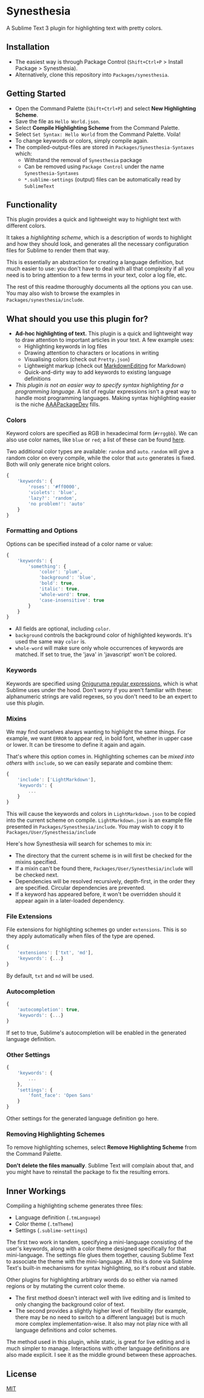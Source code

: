Synesthesia
===========

A Sublime Text 3 plugin for highlighting text with pretty colors.

Installation
------------

- The easiest way is through Package Control (`Shift+Ctrl+P` > Install Package > Synesthesia).
- Alternatively, clone this repository into `Packages/synesthesia`.

Getting Started
---------------

- Open the Command Palette (`Shift+Ctrl+P`) and select **New Highlighting Scheme**.
- Save the file as `Hello World.json`.
- Select **Compile Highlighting Scheme** from the Command Palette.
- Select `Set Syntax: Hello World` from the Command Palette. Voila!
- To change keywords or colors, simply compile again.
- The compiled-output-files are stored in `Packages/Synesthesia-Syntaxes` which:
    + Withstand the removal of `Synesthesia` package
    + Can be removed using `Package Control` under the name `Synesthesia-Syntaxes`
    + `*.sublime-settings` (output) files can be automatically read by `SublimeText`

Functionality
-------------

This plugin provides a quick and lightweight way to highlight text with different colors.

It takes a *highlighting scheme*, which is a description of words to highlight and how they should look, and generates all the necessary configuration files for Sublime to render them that way.

This is essentially an abstraction for creating a language definition, but much easier to use: you don't have to deal with all that complexity if all you need is to bring attention to a few terms in your text, color a log file, etc.

The rest of this readme thoroughly documents all the options you can use. You may also wish to browse the examples in `Packages/synesthesia/include`.

What should you use this plugin for?
------------------------------------

- **Ad-hoc highlighting of text.** This plugin is a quick and lightweight way to draw attention to important articles in your text. A few example uses:
	+ Highlighting keywords in log files
	+ Drawing attention to characters or locations in writing
	+ Visualising colors (check out `Pretty.json`)
	+ Lightweight markup (check out [MarkdownEditing](https://github.com/SublimeText-Markdown/MarkdownEditing) for Markdown)
	+ Quick-and-dirty way to add keywords to existing language definitions
- *This plugin is not an easier way to specify syntax highlighting for a programming language.* A list of regular expressions isn't a great way to handle most programming languages. Making syntax highlighting easier is the niche [AAAPackageDev](https://github.com/SublimeText/AAAPackageDev) fills.

### Colors

Keyword colors are specified as RGB in hexadecimal form (`#rrggbb`). We can also use color names, like `blue` or `red`; a list of these can be found [here](http://en.wikipedia.org/wiki/Web_colors#X11_color_names).

Two additional color types are available: `random` and `auto`. `random` will give a random color on every compile, while the color that `auto` generates is fixed. Both will only generate nice bright colors.

```js
{
	'keywords': {
		'roses': '#ff0000',
		'violets': 'blue',
		'lazy?': 'random',
		'no problem!': 'auto'
	}
}
```

### Formatting and Options

Options can be specified instead of a color name or value:

```js
{
	'keywords': {
		'something': {
			'color': 'plum',
			'background': 'blue',
			'bold': true,
			'italic': true,
			'whole-word': true,
			'case-insensitive': true
		}
	}
}
```

- All fields are optional, including `color`.
- `background` controls the background color of highlighted keywords. It's used the same way `color` is.
- `whole-word` will make sure only whole occurrences of keywords are matched. If set to true, the 'java' in 'javascript' won't be colored.

### Keywords

Keywords are specified using [Oniguruma regular expressions](http://manual.macromates.com/en/regular_expressions), which is what Sublime uses under the hood. Don't worry if you aren't familiar with these: alphanumeric strings are valid regexes, so you don't need to be an expert to use this plugin.

### Mixins

We may find ourselves always wanting to highlight the same things. For example, we want `ERROR` to appear red, in bold font, whether in upper case or lower. It can be tiresome to define it again and again.

That's where this option comes in. Highlighting schemes can be *mixed into others* with `include`, so we can easily separate and combine them:

```js
{
	'include': ['LightMarkdown'],
	'keywords': {
		...
	}
}
```

This will cause the keywords and colors in `LightMarkdown.json` to be copied into the current scheme on compile.
`LightMarkdown.json` is an example file presented in `Packages/Synesthesia/include`. You may wish to copy it to `Packages/User/Synesthesia/include`

Here's how Synesthesia will search for schemes to mix in:

- The directory that the current scheme is in will first be checked for the mixins specified.
- If a mixin can't be found there, `Packages/User/Synesthesia/include` will be checked next.
- Dependencies will be resolved recursively, depth-first, in the order they are specified. Circular dependencies are prevented.
- If a keyword has appeared before, it won't be overridden should it appear again in a later-loaded dependency.

### File Extensions

File extensions for highlighting schemes go under `extensions`. This is so they apply automatically when files of the type are opened.

```js
{
	'extensions': ['txt', 'md'],
	'keywords': {...}
}
```

By default, `txt` and `md` will be used.

### Autocompletion

```js
{
	'autocompletion': true,
	'keywords': {...}
}
```

If set to true, Sublime's autocompletion will be enabled in the generated language definition.

### Other Settings

```js
{
	'keywords': {
		...
	},
	'settings': {
		'font_face': 'Open Sans'
	}
}
```

Other settings for the generated language definition go here.

### Removing Highlighting Schemes

To remove highlighting schemes, select **Remove Highlighting Scheme** from the Command Palette.

**Don't delete the files manually**. Sublime Text will complain about that, and you might have to reinstall the package to fix the resulting errors.

Inner Workings
--------------

Compiling a highlighting scheme generates three files:

- Language definition (`.tmLanguage`)
- Color theme (`.tmTheme`)
- Settings (`.sublime-settings`)

The first two work in tandem, specifying a mini-language consisting of the user's keywords, along with a color theme designed specifically for that mini-language. The settings file glues them together, causing Sublime Text to associate the theme with the mini-language. All this is done via Sublime Text's built-in mechanisms for syntax highlighting, so it's robust and stable.

Other plugins for highlighting arbitrary words do so either via named regions or by mutating the current color theme.

- The first method doesn't interact well with live editing and is limited to only changing the background color of text.
- The second provides a slightly higher level of flexibility (for example, there may be no need to switch to a different language) but is much more complex implementation-wise. It also may not play nice with all language definitions and color schemes.

The method used in this plugin, while static, is great for live editing and is much simpler to manage. Interactions with other language definitions are also made explicit. I see it as the middle ground between these approaches.

License
--------

[MIT](http://opensource.org/licenses/MIT)
